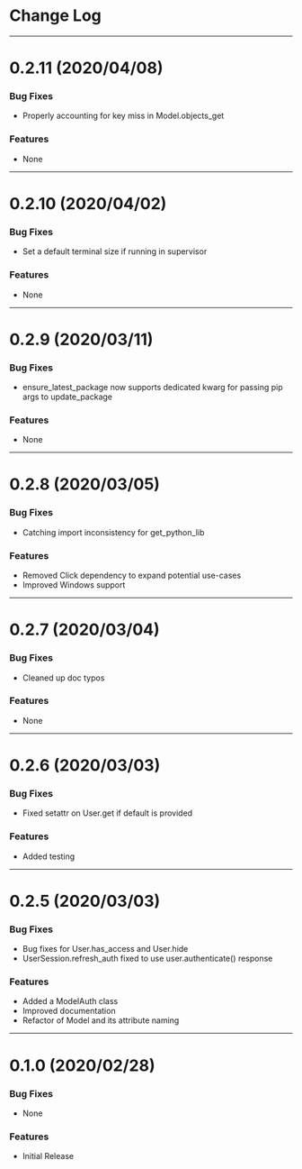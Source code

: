 # Change Log

---

# 0.2.11 (2020/04/08)

### Bug Fixes
* Properly accounting for key miss in Model.objects_get 
### Features
* None

---

# 0.2.10 (2020/04/02)

### Bug Fixes
* Set a default terminal size if running in supervisor
### Features
* None

---

# 0.2.9 (2020/03/11)

### Bug Fixes
* ensure_latest_package now supports dedicated kwarg for passing pip args to update_package
### Features
* None

---

# 0.2.8 (2020/03/05)

### Bug Fixes
* Catching import inconsistency for get_python_lib
### Features
* Removed Click dependency to expand potential use-cases
* Improved Windows support

---

# 0.2.7 (2020/03/04)

### Bug Fixes
* Cleaned up doc typos
### Features
* None

---

# 0.2.6 (2020/03/03)

### Bug Fixes
* Fixed setattr on User.get if default is provided
### Features
* Added testing

---

# 0.2.5 (2020/03/03)

### Bug Fixes
* Bug fixes for User.has_access and User.hide
* UserSession.refresh_auth fixed to use user.authenticate() response

### Features
* Added a ModelAuth class
* Improved documentation
* Refactor of Model and its attribute naming

---

# 0.1.0 (2020/02/28)

### Bug Fixes
* None

### Features
* Initial Release
